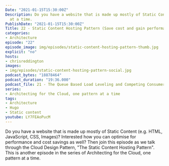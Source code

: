 ```yaml
---
Date: "2021-01-15T15:30:00Z"
Description: Do you have a website that is made up mostly of Static Content (e.g. HTML, JavaScript, CSS, Images)? Interested how you can optimise for performance and cost savings as well? Then join this episode as we talk through the Cloud Design Pattern, "The Static Content Hosting Pattern". This is another episode in the series of Architecting for the Cloud, one pattern at a time.
  at a time.
PublishDate: "2021-01-15T15:30:00Z"
Title: 22 - Static Content Hosting Pattern (Save cost and gain performance for static websites!)
categories:
- Architecture
episode: "22"
episode_image: img/episodes/static-content-hosting-pattern-thumb.jpg
explicit: "no"
hosts:
- chrisreddington
images:
- img/episodes/static-content-hosting-pattern-social.jpg
podcast_bytes: "18878464"
podcast_duration: "19:36.000"
podcast_file: 21 - The Queue Based Load Leveling and Competing Consumers Pattern.mp3
series:
- Architecting for the Cloud, one pattern at a time
tags:
- Architecture
- Hugo
- Static content
youtube: LY7FEAoPucM
---
```

Do you have a website that is made up mostly of Static Content (e.g. HTML, JavaScript, CSS, Images)? Interested how you can optimise for performance and cost savings as well? Then join this episode as we talk through the Cloud Design Pattern, "The Static Content Hosting Pattern". This is another episode in the series of Architecting for the Cloud, one pattern at a time.